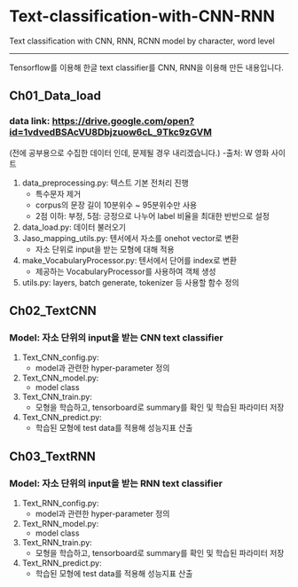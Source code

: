 # Text-classification-with-CNN-RNN
Text classification with CNN, RNN, RCNN model by character, word level

-----------------------------------------------------------

Tensorflow를 이용해 한글 text classifier를 CNN, RNN을 이용해 만든 내용입니다.

## Ch01_Data_load
### data link: https://drive.google.com/open?id=1vdvedBSAcVU8Dbjzuow6cL_9Tkc9zGVM

(전에 공부용으로 수집한 데이터 인데, 문제될 경우 내리겠습니다.) -출처: W 영화 사이트
1. data_preprocessing.py: 텍스트 기본 전처리 진행
    - 특수문자 제거
    - corpus의 문장 길이 10분위수 ~ 95분위수만 사용
    - 2점 이하: 부정, 5점: 긍정으로 나누어 label 비율을 최대한 반반으로 설정
2. data_load.py: 데이터 불러오기
3. Jaso_mapping_utils.py: 텐서에서 자소를 onehot vector로 변환
    - 자소 단위로 input을 받는 모형에 대해 적용
4. make_VocabularyProcessor.py: 텐서에서 단어를 index로 변환
    - 제공하는 VocabularyProcessor를 사용하여 객체 생성
5. utils.py: layers, batch generate, tokenizer 등 사용할 함수 정의

## Ch02_TextCNN
### Model: 자소 단위의 input을 받는 **CNN** text classifier 
1. Text_CNN_config.py:
    - model과 관련한 hyper-parameter 정의
2. Text_CNN_model.py:
    - model class
3. Text_CNN_train.py:
    - 모형을 학습하고, tensorboard로 summary를 확인 및 학습된 파라미터 저장
4. Text_CNN_predict.py:
    - 학습된 모형에 test data를 적용해 성능지표 산출

## Ch03_TextRNN
### Model: 자소 단위의 input을 받는 **RNN** text classifier
1. Text_RNN_config.py:
    - model과 관련한 hyper-parameter 정의
2. Text_RNN_model.py:
    - model class
3. Text_RNN_train.py:
    - 모형을 학습하고, tensorboard로 summary를 확인 및 학습된 파라미터 저장
4. Text_RNN_predict.py:
    - 학습된 모형에 test data를 적용해 성능지표 산출
